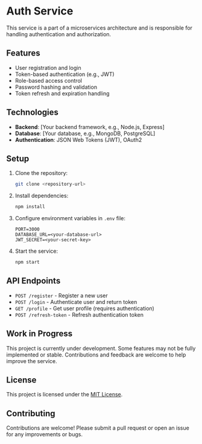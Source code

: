 # Auth Service

This service is a part of a microservices architecture and is responsible for handling authentication and authorization.

## Features

- User registration and login
- Token-based authentication (e.g., JWT)
- Role-based access control
- Password hashing and validation
- Token refresh and expiration handling

## Technologies

- **Backend**: [Your backend framework, e.g., Node.js, Express]
- **Database**: [Your database, e.g., MongoDB, PostgreSQL]
- **Authentication**: JSON Web Tokens (JWT), OAuth2

## Setup

1. Clone the repository:
   ```bash
   git clone <repository-url>
   ```
2. Install dependencies:
   ```bash
   npm install
   ```
3. Configure environment variables in `.env` file:
   ```env
   PORT=3000
   DATABASE_URL=<your-database-url>
   JWT_SECRET=<your-secret-key>
   ```
4. Start the service:
   ```bash
   npm start
   ```

## API Endpoints

- `POST /register` - Register a new user
- `POST /login` - Authenticate user and return token
- `GET /profile` - Get user profile (requires authentication)
- `POST /refresh-token` - Refresh authentication token

## Work in Progress

This project is currently under development. Some features may not be fully implemented or stable. Contributions and feedback are welcome to help improve the service.

## License

This project is licensed under the [MIT License](LICENSE).

## Contributing

Contributions are welcome! Please submit a pull request or open an issue for any improvements or bugs.

